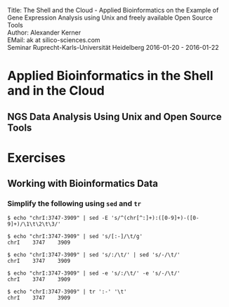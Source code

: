 Title: The Shell and the Cloud - Applied Bioinformatics on the Example of Gene Expression Analysis using Unix and freely available Open Source Tools</br>
Author: Alexander Kerner</br>
EMail: ak at silico-sciences.com</br>
Seminar Ruprecht-Karls-Universität Heidelberg 2016-01-20 - 2016-01-22

# Applied Bioinformatics in the Shell and in the Cloud

## NGS Data Analysis Using Unix and Open Source Tools

# Exercises

## Working with Bioinformatics Data

### Simplify the following using `sed` and `tr`

    $ echo "chrI:3747-3909" | sed -E 's/^(chr[^:]+):([0-9]+)-([0-9]+)/\1\t\2\t\3/'

    $ echo "chrI:3747-3909" | sed 's/[:-]/\t/g'
    chrI	3747	3909

    $ echo "chrI:3747-3909" | sed 's/:/\t/' | sed 's/-/\t/'
    chrI	3747	3909

    $ echo "chrI:3747-3909" | sed -e 's/:/\t/' -e 's/-/\t/'
    chrI	3747	3909

    $ echo "chrI:3747-3909" | tr ':-' '\t'
    chrI	3747	3909